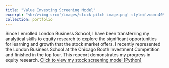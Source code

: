 ```yaml
---
title: "Value Investing Screening Model"
excerpt: "<br/><img src='/images/stock pitch image.png' style='zoom:40%'>"
collection: portfolio
---
```


Since I enrolled London Business School, I have been transferring my analytical skills to equity research to explore the significant opportunities for learning and growth that the stock market offers. I recently represented the London Business School at the Chicago Booth Investment Competition and finished in the top four. This repeort demonstrates my progress in equity research.
[Click to view my stock screening model [Python]](https://github.com/HoagieT/Stock-Screening-Model-Based-On-Data-Envelopment-Analysis)
